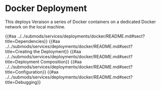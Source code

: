 # Docker Deployment

This deploys Veraison a series of Docker containers on a dedicated Docker
network on the local machine.

{{#aa ../../submods/services/deployments/docker/README.md#sect?title=Dependencies}}
{{#aa ../../submods/services/deployments/docker/README.md#sect?title=Creating the Deployment}}
{{#aa ../../submods/services/deployments/docker/README.md#sect?title=Deployment Composition}}
{{#aa ../../submods/services/deployments/docker/README.md#sect?title=Configuration}}
{{#aa ../../submods/services/deployments/docker/README.md#sect?title=Debugging}}
